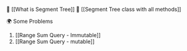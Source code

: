 📌 [[What is Segment Tree]]
📌  [[Segment Tree class with all methods]]

🌍 Some Problems 

1. [[Range Sum Query - Immutable]]
2. [[Range Sum Query - mutable]]

